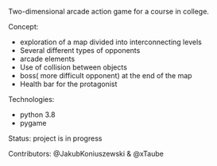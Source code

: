 Two-dimensional arcade action game for a course in college.

Concept:
 - exploration of a map divided into interconnecting levels
 - Several different types of opponents
 - arcade elements
 - Use of collision between objects
 - boss( more difficult opponent) at the end of the map
 - Health bar for the protagonist

Technologies:
 - python 3.8
 - pygame

Status: project is in progress

Contributors: @JakubKoniuszewski & @xTaube
